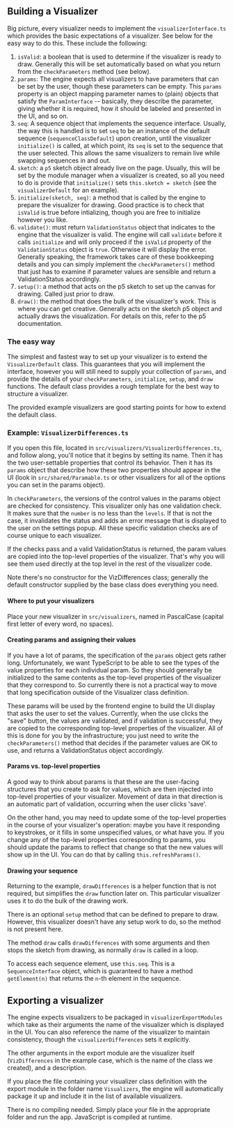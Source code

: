 ## Building a Visualizer

Big picture, every visualizer needs to implement the `visualizerInterface.ts`
which provides the basic expectations of a visualizer. See below for the easy
way to do this. These include the following:

1. `isValid`: a boolean that is used to determine if the visualizer is ready to
   draw. Generally this will be set automatically based on what you return from
   the `checkParameters` method (see below).
2. `params`: The engine expects all visualizers to have parameters that can be
   set by the user, though these parameters can be empty. This `params`
   property is an object mapping parameter names to (plain) objects that
   satisfy the `ParamInterface` -- basically, they describe the parameter,
   giving whether it is required, how it should be labeled and presented
   in the UI, and so on.
3. `seq`: A sequence object that implements the sequence interface. Usually, the
   way this is handled is to set `seq` to be an instance of the default sequence
   (`sequenceClassDefault`) upon creation, until the visualizer `initialize()`
   is called, at which point, its `seq` is set to the sequence that the user
   selected. This allows the same visualizers to remain live while swapping
   sequences in and out.
4. `sketch`: a `p5` sketch object already live on the page. Usually, this will
   be set by the module manager when a visualizer is created, so all you need to
   do is provide that `initialize()` sets `this.sketch = sketch` (see the
   `visualizerDefault` for an example).
5. `initialize(sketch, seq)`: a method that is called by the engine to prepare
   the visualizer for drawing. Good practice is to check that `isValid` is true
   before intializing, though you are free to initialize however you like.
6. `validate()`: must return `ValidationStatus` object that indicates to the
   engine that the visualizer is valid. The engine will call `validate` before
   it calls `initialize` and will only proceed if the `isValid` property of the
   `ValidationStatus` object is `true`. Otherwise it will display the error.
   Generally speaking, the framework takes care of these bookkeeping details and
   you can simply implement the `checkParameters()` method that just has to
   examine if parameter values are sensible and return a ValidationStatus
   accordingly.
7. `setup()`: a method that acts on the p5 sketch to set up the canvas for
   drawing. Called just prior to draw.
8. `draw()`: the method that does the bulk of the visualizer's work. This is
   where you can get creative. Generally acts on the sketch p5 object and
   actually draws the visualization. For details on this, refer to the p5
   documentation.

### The easy way

The simplest and fastest way to set up your visualizer is to extend the
`VisualizerDefault` class. This guarantees that you will implement the
interface, however you will still need to supply your collection of `params`,
and provide the details of your `checkParameters`, `initialize`, `setup`,
and `draw` functions. The default class provides a rough
template for the best way to structure a visualizer.

The provided example visualizers are good starting points for how to extend the
default class.

### Example: `VisualizerDifferences.ts`

If you open this file, located in `src/visualizers/VisualizerDifferences.ts`,
and follow along, you'll notice that it begins by setting its name. Then
it has the two user-settable properties that control its behavior. Then it has
its `params` object that describe how these two properties should appear in the
UI (look in `src/shared/Paramable.ts` or other visualizers for all of the
options you can set in the params object).

In `checkParameters`, the versions of
the control values in the params object are checked for consistency.
This visualizer only has one validation check. It makes sure that the `number`
is no less than the `levels`. If that is not the case, it invalidates
the status and adds an error message that is displayed to the user on the
settings popup. All these specific validation checks are of course unique
to each visualizer.

If the checks pass and a valid ValidationStatus is returned, the param values
are copied into the top-level properties of the visualizer. That's why you
will see them used directly at the top level in the rest of the visualizer code.

Note there's no constructor for the VizDifferences class; generally the default
constructor supplied by the base class does everything you need.

#### Where to put your visualizers

Place your new visualizer in `src/visualizers`, named in PascalCase (capital
first letter of every word, no spaces).

#### Creating params and assigning their values

If you have a lot of params, the specification of the `params` object gets
rather long. Unfortunately, we want TypeScript to be able to see the types
of the value properties for each individual param. So they should generally
be initialized to the same contents as the top-level properties of the
visualizer that they correspond to. So currently there is not a practical way
to move that long specification outside of the Visualizer class definition.

These params will be used by the frontend engine to build the UI display that
asks the user to set the values. Currently, when the use clicks the "save"
button, the values are validated, and if validation is successful, they are
copied to the corresponding top-level properties of the visualizer. All of this
is done for you by the infrastructure; you just need to write the
`checkParameters()` method that decides if the parameter values are OK to use,
and returns a ValidationStatus object accordingly.

#### Params vs. top-level properties

A good way to think about params is that these are the user-facing structures
that you create to ask for values, which are then injected into top-level
properties of your visualizer. Movement of data in that direction is an
automatic part of validation, occurring when the user clicks 'save'.

On the other hand, you may need to update some of the top-level properties
in the course of your visualizer's operation: maybe you have it responding
to keystrokes, or it fills in some unspecified values, or what have you. If you
change any of the top-level properties corresponding to params, you should
update the params to reflect that change so that the new values will show
up in the UI. You can do that by calling `this.refreshParams()`.

#### Drawing your sequence

Returning to the example, `drawDifferences` is a helper function that
is not required, but simplifies the `draw` function later on. This particular
visualizer uses it to do the bulk of the drawing work.

There is an optional `setup` method that can be defined to prepare to draw.
However, this visualizer doesn't have any setup work to do, so the method is
not present here.

The method `draw` calls `drawDifferences` with some arguments and then stops
the sketch from drawing, as normally `draw` is called in a loop.

To access each sequence element, use `this.seq`. This is a `SequenceInterface`
object, which is guaranteed to have a method `getElement(n)` that returns the
`n`-th element in the sequence.

## Exporting a visualizer

The engine expects visualizers to be packaged in `visualizerExportModules` which
take as their arguments the name of the visualizer which is displayed in the UI.
You can also reference the name of the visualizer to maintain consistency,
though the `visualizerDifferences` sets it explicitly.

The other arguments in the export module are the visualizer itself
(`VizDifferences` in the example case, which is the name of the class we
created), and a description.

If you place the file containing your visualizer class definition with the
export module in the folder name `Visualizers`, the engine will automatically
package it up and include it in the list of available visualizers.

There is no compiling needed. Simply place your file in the appropriate folder
and run the app. JavaScript is compiled at runtime.
